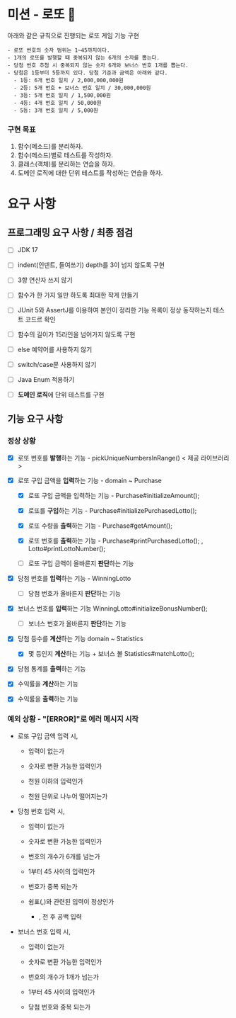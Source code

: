 # 미션 - 로또 🎲
아래와 같은 규칙으로 진행되는 로또 게임 기능 구현

```
- 로또 번호의 숫자 범위는 1~45까지이다.
- 1개의 로또를 발행할 때 중복되지 않는 6개의 숫자를 뽑는다.
- 당첨 번호 추첨 시 중복되지 않는 숫자 6개와 보너스 번호 1개를 뽑는다.
- 당첨은 1등부터 5등까지 있다. 당첨 기준과 금액은 아래와 같다.
  - 1등: 6개 번호 일치 / 2,000,000,000원
  - 2등: 5개 번호 + 보너스 번호 일치 / 30,000,000원
  - 3등: 5개 번호 일치 / 1,500,000원
  - 4등: 4개 번호 일치 / 50,000원
  - 5등: 3개 번호 일치 / 5,000원
```

### 구현 목표

1. 함수(메소드)를 분리하자.
2. 함수(메소드)별로 테스트를 작성하자.
3. 클래스(객체)를 분리하는 연습을 하자.
4. 도메인 로직에 대한 단위 테스트를 작성하는 연습을 하자.

# 요구 사항

## 프로그래밍 요구 사항 / 최종 점검

- [ ] JDK 17

- [ ] indent(인덴트, 들여쓰기) depth를 3이 넘지 않도록 구현

- [ ] 3항 연산자 쓰지 않기

- [ ] 함수가 한 가지 일만 하도록 최대한 작게 만들기

- [ ] JUnit 5와 AssertJ를 이용하여 본인이 정리한 기능 목록이 정상 동작하는지 테스트 코드르 확인

- [ ] 함수의 길이가 15라인을 넘어가지 않도록 구현

- [ ] else 예약어를 사용하지 않기

- [ ] switch/case문 사용하지 않기

- [ ] Java Enum 적용하기

- [ ] **도메인 로직**에 단위 테스트를 구현

## 기능 요구 사항

### 정상 상황
- [x] 로또 번호를 **발행**하는 기능 - pickUniqueNumbersInRange() < 제공 라이브러리 >

- [x] 로또 구입 금액을 **입력**하는 기능 - domain ~ Purchase

  - [x] 로또 구입 금액을 입력하는 기능 - Purchase#initializeAmount();

  - [x] 로또를 **구입**하는 기능 - Purchase#initializePurchasedLotto();

  - [x] 로또 수량을 **출력**하는 기능 - Purchase#getAmount();

  - [x] 로또 번호를 **출력**하는 기능 - Purchase#printPurchasedLotto(); , Lotto#printLottoNumber();

  - [ ] 로또 구입 금액이 올바른지 **판단**하는 기능

- [x] 당첨 번호를 **입력**하는 기능 - WinningLotto

  - [ ] 당첨 번호가 올바른지 **판단**하는 기능

- [x] 보너스 번호를 **입력**하는 기능 WinningLotto#initializeBonusNumber();

  - [ ] 보너스 번호가 올바른지 **판단**하는 기능

- [x] 당첨 등수를 **계산**하는 기능 domain ~ Statistics

  - [x] 몇 등인지 **계산**하는 기능 + 보너스 볼 Statistics#matchLotto();

- [x] 당첨 통계를 **출력**하는 기능

- [x] 수익률을 **계산**하는 기능

- [x] 수익률을 **출력**하는 기능

### 예외 상황 - "[ERROR]"로 에러 메시지 시작

- 로또 구입 금액 입력 시,
  - 입력이 없는가

  - 숫자로 변환 가능한 입력인가

  - 천원 이하의 입력인가

  - 천원 단위로 나누어 떨어지는가

- 당첨 번호 입력 시,

  - 입력이 없는가

  - 숫자로 변환 가능한 입력인가

  - 번호의 개수가 6개를 넘는가

  - 1부터 45 사이의 입력인가

  - 번호가 중복 되는가

  - 쉼표(,)와 관련된 입력이 정상인가

    - , 전 후 공백 입력

- 보너스 번호 입력 시,

  - 입력이 없는가

  - 숫자로 변환 가능한 입력인가

  - 번호의 개수가 1개가 넘는가

  - 1부터 45 사이의 입력인가

  - 당첨 번호와 중복 되는가